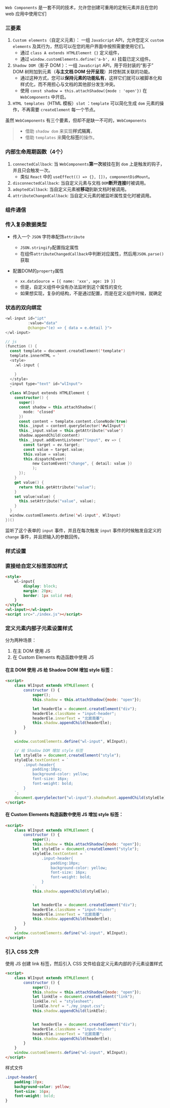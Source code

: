`Web Components` 是一套不同的技术，允许您创建可重用的定制元素并且在您的 web 应用中使用它们

### 三要素

1. `Custom elements`（自定义元素）： 一组 `JavaScript` API，允许您定义 `custom elements` 及其行为，然后可以在您的用户界面中按照需要使用它们。
   * 通过 `class A extends HTMLElement {}` 定义组件，
   * 通过 `window.customElements.define('a-b', A)` 挂载已定义组件。
2. `Shadow DOM`（影子 DOM ）：一组 `JavaScript` API，用于将封装的“影子” DOM 树附加到元素（**与主文档 DOM 分开呈现**）并控制其关联的功能。
   * 通过这种方式，您可以**保持元素的功能私有**，这样它们就可以被脚本化和样式化，而不用担心与文档的其他部分发生冲突。
   * 使用 `const shadow = this.attachShadow({mode : 'open'})` 在 `WebComponents` 中开启。
3. `HTML templates`（HTML 模板）`slot` ：`template` 可以简化生成 `dom` 元素的操作，不再需要 `createElement` 每一个节点。

虽然 `WebComponents` 有三个要素，但却不是缺一不可的，`WebComponents`

> * 借助 `shadow dom` 来实现**样式隔离**，
> * 借助 `templates` 来**简化标签**的操作。



### 内部生命周期函数（4个）

1. `connectedCallback`: 当 `WebComponents`**第一次**被挂在到 `dom` 上是触发的钩子，并且只会触发一次。
   * 类似 `React` 中的 `useEffect(() => {}, [])`，`componentDidMount`。
2. `disconnectedCallback`: 当自定义元素与文档 `DOM`**断开连接**时被调用。
3. `adoptedCallback`: 当自定义元素被**移动**到新文档时被调用。
4. `attributeChangedCallback`: 当自定义元素的被监听属性变化时被调用。



### 组件通信

### 传入复杂数据类型

* 传入一个 `JSON` 字符串配饰`attribute`

   * `JSON.stringify`配置指定属性
   * 在组件`attributeChangedCallback`中判断对应属性，然后用`JSON.parse()`获取

* 配置DOM的`property`属性

   * `xx.dataSource = [{ name: 'xxx', age: 19 }]`
   * 但是，自定义组件中没有办法监听到这个属性的变化
   * 如果想实现，复杂的结构，不是通过配置，而是在定义组件时候，就确定

### 状态的双向绑定

```kotlin
<wl-input id="ipt"
          :value="data"
          @change="(e) => { data = e.detail }">
</wl-input>

// js
(function () {
  const template = document.createElement('template')
  template.innerHTML = `
  <style>
    .wl-input {

    }
  </style>
  <input type="text" id="wlInput">
  `
  class WlInput extends HTMLElement {
    constructor() {
      super()
      const shadow = this.attachShadow({
        mode: 'closed'
      })
      const content = template.content.cloneNode(true)
      this._input = content.querySelector('#wlInput')
      this._input.value = this.getAttribute('value')
      shadow.appendChild(content)
      this._input.addEventListener("input", ev => {
        const target = ev.target;
        const value = target.value;
        this.value = value;
        this.dispatchEvent(
            new CustomEvent("change", { detail: value })
            );
      });
    }
    get value() {
      return this.getAttribute("value");
    }
    set value(value) {
      this.setAttribute("value", value);
    }
  }
  window.customElements.define('wl-input', WlInput)
})()

```

监听了这个表单的 `input` 事件，并且在每次触发 `input` 事件的时候触发自定义的 `change` 事件，并且把输入的参数回传。



### 样式设置

### 直接给自定义标签添加样式

```html
<style>
    wl-input{
        display: block;
        margin: 20px;
        border: 1px solid red;
    }
</style>
<wl-input></wl-input>
<script src="./index.js"></script>

```

### 定义元素内部子元素设置样式

分为两种场景：

1. 在主 DOM 使用 JS
2. 在 Custom Elements 构造函数中使用 JS

#### 在主 DOM 使用 JS 给 Shadow DOM 增加 style 标签：

```html
<script>
    class WlInput extends HTMLElement {
        constructor () {
            super();
            this.shadow = this.attachShadow({mode: "open"});

            let headerEle = document.createElement("div");
            headerEle.className = "input-header";
            headerEle.innerText = "北宸南蓁";
            this.shadow.appendChild(headerEle);
        }
    }

    window.customElements.define("wl-input", WlInput);

    // 给 Shadow DOM 增加 style 标签
    let styleEle = document.createElement("style");
    styleEle.textContent = `
        .input-header{
            padding:10px;
            background-color: yellow;
            font-size: 16px;
            font-weight: bold;
        }
    `;
    document.querySelector("wl-input").shadowRoot.appendChild(styleEle);
</script>

```

#### 在 Custom Elements 构造函数中使用 JS 增加 style 标签：

```html
<script>
    class WlInput extends HTMLElement {
        constructor () {
            super();
            this.shadow = this.attachShadow({mode: "open"});
            let styleEle = document.createElement("style");
            styleEle.textContent = `
                .input-header{
                    padding:10px;
                    background-color: yellow;
                    font-size: 16px;
                    font-weight: bold;
                }
            `;
            this.shadow.appendChild(styleEle);


            let headerEle = document.createElement("div");
            headerEle.className = "input-header";
            headerEle.innerText = "北宸南蓁";
            this.shadow.appendChild(headerEle);
        }
    }
    window.customElements.define("wl-input", WlInput);
</script>

```

### 引入 CSS 文件

使用 JS 创建 link 标签，然后引入 CSS 文件给自定义元素内部的子元素设置样式

```html
<script>
    class WlInput extends HTMLElement {
        constructor () {
            super();
            this.shadow = this.attachShadow({mode: "open"});
            let linkEle = document.createElement("link");
            linkEle.rel = "stylesheet";
            linkEle.href = "./my_input.css";
            this.shadow.appendChild(linkEle);


            let headerEle = document.createElement("div");
            headerEle.className = "input-header";
            headerEle.innerText = "北宸南蓁";
            this.shadow.appendChild(headerEle);
        }
    }
    window.customElements.define("wl-input", WlInput);
</script>

```

样式文件

```css
.input-header{
    padding:10px;
    background-color: yellow;
    font-size: 16px;
    font-weight: bold;
}

```


